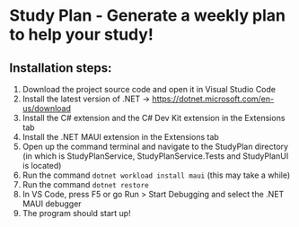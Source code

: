 # Study Plan - Generate a weekly plan to help your study! #

## Installation steps: ##

1. Download the project source code and open it in Visual Studio Code
2. Install the latest version of .NET -> https://dotnet.microsoft.com/en-us/download
3. Install the C# extension and the C# Dev Kit extension in the Extensions tab
4. Install the .NET MAUI extension in the Extensions tab
5. Open up the command terminal and navigate to the StudyPlan directory (in which is StudyPlanService, StudyPlanService.Tests and StudyPlanUI is located)
6. Run the command `dotnet workload install maui` (this may take a while)
7. Run the command `dotnet restore`
8. In VS Code, press F5 or go Run > Start Debugging and select the .NET MAUI debugger
9. The program should start up!
